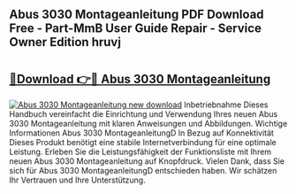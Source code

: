## Abus 3030 Montageanleitung PDF Download Free - Part-MmB User Guide Repair - Service Owner Edition hruvj

# <h2><a href="http://df6mma.blite.top/?on=Abus+3030+Montageanleitung">🔗Download 👉🔴 Abus 3030 Montageanleitung</a></h2>

[![Abus 3030 Montageanleitung new download](https://i.imgur.com/lujVjoI.png)](http://df6mma.blite.top/?on=Abus+3030+Montageanleitung)
Inbetriebnahme Dieses Handbuch vereinfacht die Einrichtung und Verwendung Ihres neuen Abus 3030 Montageanleitung mit klaren Anweisungen und Abbildungen. Wichtige Informationen Abus 3030 MontageanleitungD In Bezug auf Konnektivität Dieses Produkt benötigt eine stabile Internetverbindung für eine optimale Leistung. Erleben Sie die Leistungsfähigkeit der Funktionsliste mit Ihrem neuen Abus 3030 Montageanleitung auf Knopfdruck. Vielen Dank, dass Sie sich für Abus 3030 MontageanleitungD entschieden haben. Wir schätzen Ihr Vertrauen und Ihre Unterstützung.
